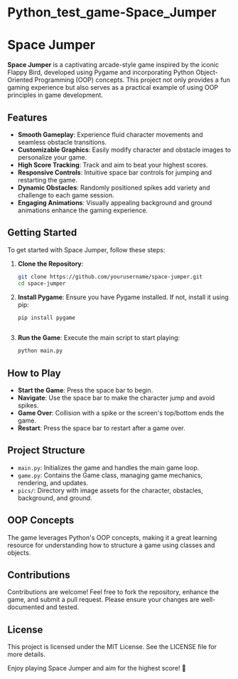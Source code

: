 # Python_test_game-Space_Jumper
# Space Jumper

**Space Jumper** is a captivating arcade-style game inspired by the iconic Flappy Bird, developed using Pygame and incorporating Python Object-Oriented Programming (OOP) concepts. This project not only provides a fun gaming experience but also serves as a practical example of using OOP principles in game development.

## Features
- **Smooth Gameplay**: Experience fluid character movements and seamless obstacle transitions.
- **Customizable Graphics**: Easily modify character and obstacle images to personalize your game.
- **High Score Tracking**: Track and aim to beat your highest scores.
- **Responsive Controls**: Intuitive space bar controls for jumping and restarting the game.
- **Dynamic Obstacles**: Randomly positioned spikes add variety and challenge to each game session.
- **Engaging Animations**: Visually appealing background and ground animations enhance the gaming experience.

## Getting Started
To get started with Space Jumper, follow these steps:

1. **Clone the Repository**:
   ```sh
   git clone https://github.com/yourusername/space-jumper.git
   cd space-jumper

2. **Install Pygame**:
   Ensure you have Pygame installed. If not, install it using pip:
   ```sh
   pip install pygame
      
3. **Run the Game**:
   Execute the main script to start playing:
   ```sh
   python main.py

## How to Play
- **Start the Game**: Press the space bar to begin.
- **Navigate**: Use the space bar to make the character jump and avoid spikes.
- **Game Over**: Collision with a spike or the screen's top/bottom ends the game.
- **Restart**: Press the space bar to restart after a game over.

## Project Structure
- `main.py`: Initializes the game and handles the main game loop.
- `game.py`: Contains the Game class, managing game mechanics, rendering, and updates.
- `pics/`: Directory with image assets for the character, obstacles, background, and ground.

## OOP Concepts
The game leverages Python's OOP concepts, making it a great learning resource for understanding how to structure a game using classes and objects.

## Contributions
Contributions are welcome! Feel free to fork the repository, enhance the game, and submit a pull request. Please ensure your changes are well-documented and tested.

## License
This project is licensed under the MIT License. See the LICENSE file for more details.

Enjoy playing Space Jumper and aim for the highest score! 🚀

